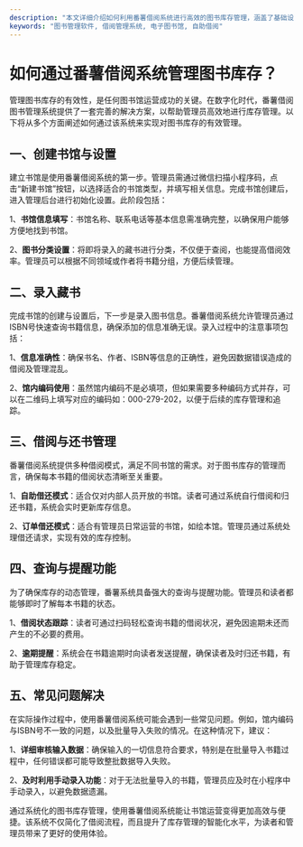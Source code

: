 ```yaml
---
description: "本文详细介绍如何利用番薯借阅系统进行高效的图书库存管理，涵盖了基础设置、功能使用及常见问题解决方案。"
keywords: "图书管理软件, 借阅管理系统, 电子图书馆, 自助借阅"
---
```

# 如何通过番薯借阅系统管理图书库存？

管理图书库存的有效性，是任何图书馆运营成功的关键。在数字化时代，番薯借阅图书管理系统提供了一套完善的解决方案，以帮助管理员高效地进行库存管理。以下将从多个方面阐述如何通过该系统来实现对图书库存的有效管理。

## 一、创建书馆与设置

建立书馆是使用番薯借阅系统的第一步。管理员需通过微信扫描小程序码，点击“新建书馆”按钮，以选择适合的书馆类型，并填写相关信息。完成书馆创建后，进入管理后台进行初始化设置。此阶段包括：

1、**书馆信息填写**：书馆名称、联系电话等基本信息需准确完整，以确保用户能够方便地找到书馆。

2、**图书分类设置**：将即将录入的藏书进行分类，不仅便于查阅，也能提高借阅效率。管理员可以根据不同领域或作者将书籍分组，方便后续管理。

## 二、录入藏书

完成书馆的创建与设置后，下一步是录入图书信息。番薯借阅系统允许管理员通过ISBN号快速查询书籍信息，确保添加的信息准确无误。录入过程中的注意事项包括：

1、**信息准确性**：确保书名、作者、ISBN等信息的正确性，避免因数据错误造成的借阅及管理混乱。

2、**馆内编码使用**：虽然馆内编码不是必填项，但如果需要多种编码方式并存，可以在二维码上填写对应的编码如：000-279-202，以便于后续的库存管理和追踪。

## 三、借阅与还书管理

番薯借阅系统提供多种借阅模式，满足不同书馆的需求。对于图书库存的管理而言，确保每本书籍的借阅状态清晰至关重要。

1、**自助借还模式**：适合仅对内部人员开放的书馆。读者可通过系统自行借阅和归还书籍，系统会实时更新库存信息。

2、**订单借还模式**：适合有管理员日常运营的书馆，如绘本馆。管理员通过系统处理借还请求，实现有效的库存控制。

## 四、查询与提醒功能

为了确保库存的动态管理，番薯系统具备强大的查询与提醒功能。管理员和读者都能够即时了解每本书籍的状态。

1、**借阅状态跟踪**：读者可通过扫码轻松查询书籍的借阅状况，避免因逾期未还而产生的不必要的费用。

2、**逾期提醒**：系统会在书籍逾期时向读者发送提醒，确保读者及时归还书籍，有助于管理库存稳定。

## 五、常见问题解决

在实际操作过程中，使用番薯借阅系统可能会遇到一些常见问题。例如，馆内编码与ISBN号不一致的问题，以及批量导入失败的情况。在这种情况下，建议：

1、**详细审核输入数据**：确保输入的一切信息符合要求，特别是在批量导入书籍过程中，任何错误都可能导致整批数据导入失败。

2、**及时利用手动录入功能**：对于无法批量导入的书籍，管理员应及时在小程序中手动录入，以避免数据遗漏。

通过系统化的图书库存管理，使用番薯借阅系统能让书馆运营变得更加高效与便捷。该系统不仅简化了借阅流程，而且提升了库存管理的智能化水平，为读者和管理员带来了更好的使用体验。
